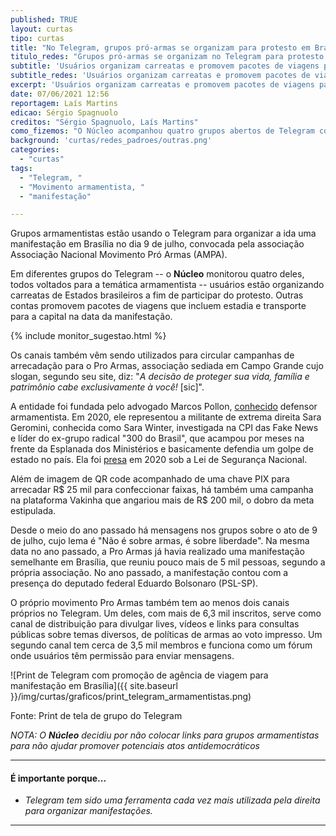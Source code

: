 ```yaml
---
published: TRUE
layout: curtas
tipo: curtas
title: "No Telegram, grupos pró-armas se organizam para protesto em Brasília em julho"
titulo_redes: "Grupos pró-armas se organizam no Telegram para protesto em Brasília em julho"
subtitle: 'Usuários organizam carreatas e promovem pacotes de viagens para ato'
subtitle_redes: 'Usuários organizam carreatas e promovem pacotes de viagens para ato'
excerpt: 'Usuários organizam carreatas e promovem pacotes de viagens para ato em 9 de julho, em Brasília'
date: 07/06/2021 12:56
reportagem: Laís Martins
edicao: Sérgio Spagnuolo
creditos: "Sérgio Spagnuolo, Laís Martins"
como_fizemos: "O Núcleo acompanhou quatro grupos abertos de Telegram com a temática armamentista."
background: 'curtas/redes_padroes/outras.png'
categories:
  - "curtas"
tags:
  - "Telegram, "
  - "Movimento armamentista, "
  - "manifestação"

---
```


Grupos armamentistas estão usando o Telegram para organizar a ida uma manifestação em Brasília no dia 9 de julho, convocada pela associação Associação Nacional Movimento Pró Armas (AMPA).

Em diferentes grupos do Telegram -- o **Núcleo** monitorou quatro deles, todos voltados para a temática armamentista -- usuários estão organizando carreatas de Estados brasileiros a fim de participar do protesto. Outras contas promovem pacotes de viagens que incluem estadia e transporte para a capital na data da manifestação.

{% include monitor_sugestao.html %}

Os canais também vêm sendo utilizados para circular campanhas de arrecadação para o Pro Armas, associação sediada em Campo Grande cujo slogan, segundo seu site, diz: "_A decisão de proteger sua vida, família e patrimônio cabe exclusivamente à você!_ [sic]".

A entidade foi fundada pelo advogado Marcos Pollon, [conhecido](https://www.metropoles.com/brasil/um-dos-novos-advogados-de-sara-winter-e-lider-de-movimento-armamentista) defensor armamentista. Em 2020, ele representou a militante de extrema direita Sara Geromini, conhecida como Sara Winter, investigada na CPI das Fake News e líder do ex-grupo radical "300 do Brasil", que acampou por meses na frente da Esplanada dos Ministérios e basicamente defendia um golpe de estado no país. Ela foi [presa](https://g1.globo.com/df/distrito-federal/noticia/2020/06/15/ativista-sara-winter-e-presa-pela-policia-federal-em-brasilia.ghtml) em 2020 sob a Lei de Segurança Nacional.

Além de imagem de QR code acompanhado de uma chave PIX para arrecadar R$ 25 mil para confeccionar faixas, há também uma campanha na plataforma Vakinha que angariou mais de R$ 200 mil, o dobro da meta estipulada.

Desde o meio do ano passado há mensagens nos grupos sobre o ato de 9 de julho, cujo lema é "Não é sobre armas, é sobre liberdade". Na mesma data no ano passado, a Pro Armas já havia realizado uma manifestação semelhante em Brasília, que reuniu pouco mais de 5 mil pessoas, segundo a própria associação. No ano passado, a manifestação contou com a presença do deputado federal Eduardo Bolsonaro (PSL-SP).

O próprio movimento Pro Armas também tem ao menos dois canais próprios no Telegram. Um deles, com mais de 6,3 mil inscritos, serve como canal de distribuição para divulgar lives, vídeos e links para consultas públicas sobre temas diversos, de políticas de armas ao voto impresso. Um segundo canal tem cerca de 3,5 mil membros e funciona como um fórum onde usuários têm permissão para enviar mensagens.

![Print de Telegram com promoção de agência de viagem para manifestação em Brasília]({{ site.baseurl }}/img/curtas/graficos/print_telegram_armamentistas.png)

<figcaption>Fonte: Print de tela de grupo do Telegram</figcaption>

*NOTA: O __Núcleo__ decidiu por não colocar links para grupos armamentistas para não ajudar promover potenciais atos antidemocráticos*

---

#### É importante porque...

- *Telegram tem sido uma ferramenta cada vez mais utilizada pela direita para organizar manifestações.*

---
